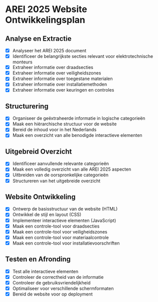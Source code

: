 # AREI 2025 Website Ontwikkelingsplan

## Analyse en Extractie
- [x] Analyseer het AREI 2025 document
- [x] Identificeer de belangrijkste secties relevant voor elektrotechnische monteurs
- [x] Extraheer informatie over draadsecties
- [x] Extraheer informatie over veiligheidszones
- [x] Extraheer informatie over toegestane materialen
- [x] Extraheer informatie over installatiemethoden
- [x] Extraheer informatie over keuringen en controles

## Structurering
- [x] Organiseer de geëxtraheerde informatie in logische categorieën
- [x] Maak een hiërarchische structuur voor de website
- [x] Bereid de inhoud voor in het Nederlands
- [x] Maak een overzicht van alle benodigde interactieve elementen

## Uitgebreid Overzicht
- [x] Identificeer aanvullende relevante categorieën
- [x] Maak een volledig overzicht van alle AREI 2025 aspecten
- [x] Uitbreiden van de oorspronkelijke categorieën
- [x] Structureren van het uitgebreide overzicht

## Website Ontwikkeling
- [x] Ontwerp de basisstructuur van de website (HTML)
- [x] Ontwikkel de stijl en layout (CSS)
- [x] Implementeer interactieve elementen (JavaScript)
- [x] Maak een controle-tool voor draadsecties
- [x] Maak een controle-tool voor veiligheidszones
- [x] Maak een controle-tool voor materiaalcontrole
- [x] Maak een controle-tool voor installatievoorschriften

## Testen en Afronding
- [x] Test alle interactieve elementen
- [x] Controleer de correctheid van de informatie
- [x] Controleer de gebruiksvriendelijkheid
- [x] Optimaliseer voor verschillende schermformaten
- [x] Bereid de website voor op deployment
